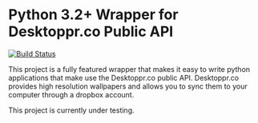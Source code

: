 Python 3.2+ Wrapper for Desktoppr.co Public API
==========================
[![Build Status](https://travis-ci.org/Mgamerz/desktopprapi_pythonwrapper.png?branch=master)](https://travis-ci.org/Mgamerz/desktopprapi_pythonwrapper)

This project is a fully featured wrapper that makes it easy to write python applications that make use the Desktoppr.co public API. Desktoppr.co provides high resolution wallpapers and allows you to sync them to your computer through a dropbox account.

This project is currently under testing.
